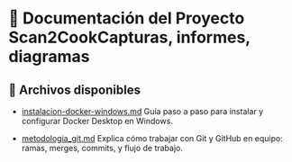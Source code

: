 # 📘 Documentación del Proyecto Scan2CookCapturas, informes, diagramas

## 📂 Archivos disponibles
- [instalacion-docker-windows.md](instalacion-docker-windows.md)
Guía paso a paso para instalar y configurar Docker Desktop en Windows.

- [metodologia_git.md](metodologia_git.md)
Explica cómo trabajar con Git y GitHub en equipo: ramas, merges, commits, y flujo de trabajo.


